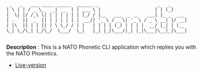 
```text

 _   _   ___ _____ _____  ______ _                      _   _      
| \ | | / _ \_   _|  _  | | ___ \ |                    | | (_)     
|  \| |/ /_\ \| | | | | | | |_/ / |__   ___  _ __   ___| |_ _  ___ 
| . ` ||  _  || | | | | | |  __/| '_ \ / _ \| '_ \ / _ \ __| |/ __|
| |\  || | | || | \ \_/ / | |   | | | | (_) | | | |  __/ |_| | (__ 
\_| \_/\_| |_/\_/  \___/  \_|   |_| |_|\___/|_| |_|\___|\__|_|\___|
                                                                   

```

**Description** : This is a NATO Phonetic CLI application which replies you with the NATO Phoentics.

- [Live-version](https://replit.com/@MihirMore1/NATOPhonetic#main.py)
